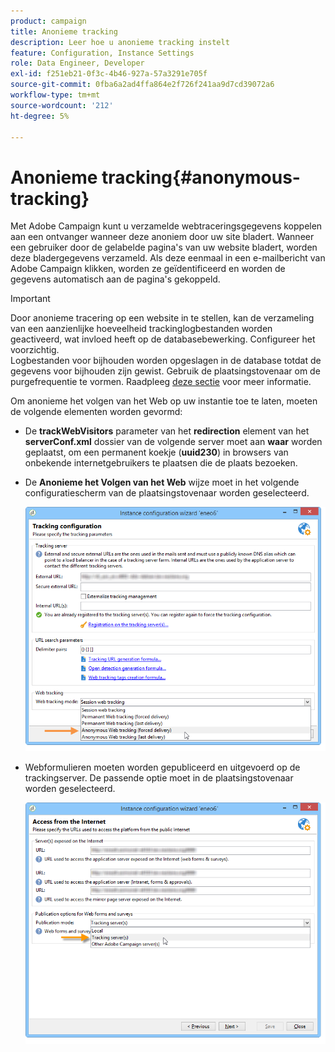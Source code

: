 ```yaml
---
product: campaign
title: Anonieme tracking
description: Leer hoe u anonieme tracking instelt
feature: Configuration, Instance Settings
role: Data Engineer, Developer
exl-id: f251eb21-0f3c-4b46-927a-57a3291e705f
source-git-commit: 0fba6a2ad4ffa864e2f726f241aa9d7cd39072a6
workflow-type: tm+mt
source-wordcount: '212'
ht-degree: 5%

---
```


# Anonieme tracking{#anonymous-tracking}

Met Adobe Campaign kunt u verzamelde webtraceringsgegevens koppelen aan een ontvanger wanneer deze anoniem door uw site bladert. Wanneer een gebruiker door de gelabelde pagina&#39;s van uw website bladert, worden deze bladergegevens verzameld. Als deze eenmaal in een e-mailbericht van Adobe Campaign klikken, worden ze geïdentificeerd en worden de gegevens automatisch aan de pagina&#39;s gekoppeld.

>[!IMPORTANT]
>
>Door anonieme tracering op een website in te stellen, kan de verzameling van een aanzienlijke hoeveelheid trackinglogbestanden worden geactiveerd, wat invloed heeft op de databasebewerking. Configureer het voorzichtig.\
>Logbestanden voor bijhouden worden opgeslagen in de database totdat de gegevens voor bijhouden zijn gewist. Gebruik de plaatsingstovenaar om de purgefrequentie te vormen. Raadpleeg [deze sectie](../../installation/using/deploying-an-instance.md#purging-data) voor meer informatie.

Om anonieme het volgen van het Web op uw instantie toe te laten, moeten de volgende elementen worden gevormd:

* De **trackWebVisitors** parameter van het **redirection** element van het **serverConf.xml** dossier van de volgende server moet aan **waar** worden geplaatst, om een permanent koekje (**uuid230**) in browsers van onbekende internetgebruikers te plaatsen die de plaats bezoeken.
* De **Anonieme het Volgen van het Web** wijze moet in het volgende configuratiescherm van de plaatsingstovenaar worden geselecteerd.

  ![](assets/webtracking_anonymous_set.png)

* Webformulieren moeten worden gepubliceerd en uitgevoerd op de trackingserver. De passende optie moet in de plaatsingstovenaar worden geselecteerd.

  ![](assets/webtracking_publication_set_for_webapps.png)
